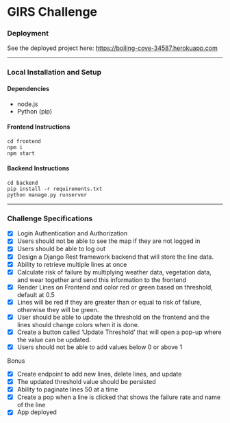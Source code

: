 # GIRS Challenge


### Deployment
See the deployed project here: https://boiling-cove-34587.herokuapp.com

---
### Local Installation and Setup
#### Dependencies
- node.js
- Python (pip)

#### Frontend Instructions
```
cd frontend
npm i
npm start
```

#### Backend Instructions
```
cd backend
pip install -r requirements.txt
python manage.py runserver
```
---
### Challenge Specifications


- [x] Login Authentication and Authorization
- [x] Users should not be able to see the map if they are not logged in
- [x] Users should be able to log out
- [x] Design a Django Rest framework backend that will store the line data.
- [x] Ability to retrieve multiple lines at once
- [x] Calculate risk of failure by multiplying weather data, vegetation data, and wear together and send this information to the frontend 
- [x] Render Lines on Frontend and color red or green based on threshold, default at 0.5
- [x] Lines will be red if they are greater than or equal to risk of failure, otherwise they will be green. 
- [x] User should be able to update the threshold on the frontend and the lines should
change colors when it is done.
- [x] Create a button called ‘Update Threshold’ that will open a pop-up
where the value can be updated.
- [x] Users should not be able to add values below 0 or above 1

Bonus
- [x] Create endpoint to add new lines, delete lines, and update
- [x] The updated threshold value should be persisted
- [x] Ability to paginate lines 50 at a time
- [x] Create a pop when a line is clicked that shows the failure rate and name of the line
- [x] App deployed
